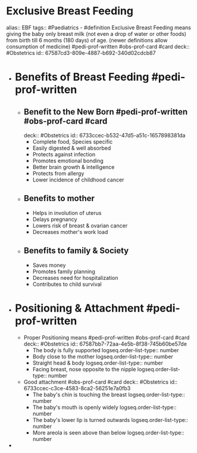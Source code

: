 # Exclusive Breast Feeding

alias:: EBF
tags:: #Paediatrics
	- #definition Exclusive Breast Feeding means giving the baby only breast milk (not even a drop of water or other foods) from birth till 6 months (180 days) of age. (newer definitions allow consumption of medicine) #pedi-prof-written #obs-prof-card #card
	  deck:: #Obstetrics
	  id:: 67587cd3-809e-4887-b692-340d02cdcb87
- # Benefits of Breast Feeding #pedi-prof-written
	- ## Benefit to the New Born  #pedi-prof-written #obs-prof-card #card
	  deck:: #Obstetrics
	  id:: 6733ccec-b532-47d5-a51c-1657898381da
		- Complete food, Species specific
		- Easily digested & well absorbed
		- Protects against infection
		- Promotes emotional bonding
		- Better brain growth & intelligence
		- Protects from allergy
		- Lower incidence of childhood cancer
	- ## Benefits to mother
		- Helps in involution of uterus
		- Delays pregnancy
		- Lowers risk of breast & ovarian cancer
		- Decreases mother's work load
	- ## Benefits to family & Society
		- Saves money
		- Promotes family planning
		- Decreases need for hospitalization
		- Contributes to child survival
- # Positioning & Attachment #pedi-prof-written
	- Proper Positioning means  #pedi-prof-written #obs-prof-card #card
	  deck:: #Obstetrics
	  id:: 67587bb7-72aa-4e5b-8f38-745b60be57de
		- The body is fully supported
		  logseq.order-list-type:: number
		- Body close to the mother
		  logseq.order-list-type:: number
		- Straight head & body
		  logseq.order-list-type:: number
		- Facing breast, nose opposite to the nipple
		  logseq.order-list-type:: number
	- Good attachment #obs-prof-card #card
	  deck:: #Obstetrics
	  id:: 6733ccec-c3ce-4583-8ca2-56251e7a0fb3
		- The baby's chin is touching the breast
		  logseq.order-list-type:: number
		- The baby's mouth is openly widely
		  logseq.order-list-type:: number
		- The baby's lower lip is turned outwards
		  logseq.order-list-type:: number
		- More areola is seen above than below
		  logseq.order-list-type:: number
-